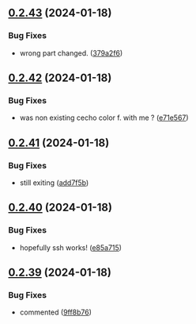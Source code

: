 ## [0.2.43](https://github.com/Energy-Control-no/fleet-flows-autoinstaller/compare/v0.2.42...v0.2.43) (2024-01-18)


### Bug Fixes

* wrong part changed. ([379a2f6](https://github.com/Energy-Control-no/fleet-flows-autoinstaller/commit/379a2f6358bbd430549150ede336ff9bf3e6f7c2))



## [0.2.42](https://github.com/Energy-Control-no/fleet-flows-autoinstaller/compare/v0.2.41...v0.2.42) (2024-01-18)


### Bug Fixes

* was non existing cecho color f. with me ? ([e71e567](https://github.com/Energy-Control-no/fleet-flows-autoinstaller/commit/e71e567a9143c907d777a7e05f7fe2bda7b2fa1e))



## [0.2.41](https://github.com/Energy-Control-no/fleet-flows-autoinstaller/compare/v0.2.40...v0.2.41) (2024-01-18)


### Bug Fixes

* still exiting ([add7f5b](https://github.com/Energy-Control-no/fleet-flows-autoinstaller/commit/add7f5b86e37f2389199322b69a1a0837d41d767))



## [0.2.40](https://github.com/Energy-Control-no/fleet-flows-autoinstaller/compare/v0.2.39...v0.2.40) (2024-01-18)


### Bug Fixes

* hopefully ssh works! ([e85a715](https://github.com/Energy-Control-no/fleet-flows-autoinstaller/commit/e85a7156f9ec0d3cfc1b2e4d62a81b451ab0a458))



## [0.2.39](https://github.com/Energy-Control-no/fleet-flows-autoinstaller/compare/v0.2.38...v0.2.39) (2024-01-18)


### Bug Fixes

* commented ([9ff8b76](https://github.com/Energy-Control-no/fleet-flows-autoinstaller/commit/9ff8b7683aad5eaa2c1c94544b3a0196fc355cb5))



